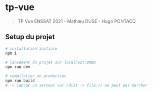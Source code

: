 # tp-vue

> TP Vue ENSSAT 2021 - Mathieu DUSE - Hugo PONTACQ

## Setup du projet

``` bash
# installation initiale
npm i

# lancement du projet sur localhost:8080
npm run dev

# compilation en production
npm run build
# -> lancer un serveur sur /dist -> file:// ne peut pas marcher
```
